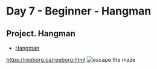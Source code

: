 # Day 7 - Beginner - Hangman

## Project. Hangman
- [Hangman](day7_project.py)

https://reeborg.ca/reeborg.html
![escape the maze](https://user-images.githubusercontent.com/79122389/156252127-9db9dec3-79eb-4ff8-8a46-aa57b7284353.PNG)

